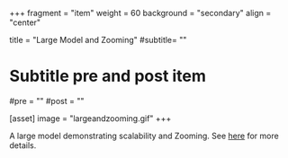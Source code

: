 +++
fragment = "item"
weight = 60
background = "secondary"
align = "center"

title = "Large Model and Zooming"
#subtitle= ""

# Subtitle pre and post item
#pre = ""
#post = ""

[asset]
  image = "largeandzooming.gif"
+++

A large model demonstrating scalability and Zooming. See [here](https://github.com/eclipse-emfcloud/ecore-glsp) for more details.